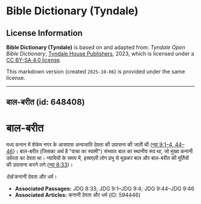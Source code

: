# Bible Dictionary (Tyndale)

## License Information

**Bible Dictionary (Tyndale)** is based on and adapted from: _Tyndale Open Bible Dictionary_, [Tyndale House Publishers](https://tyndaleopenresources.com/), 2023, which is licensed under a [CC BY-SA 4.0 license](https://creativecommons.org/licenses/by-sa/4.0/legalcode.en).

This markdown version (created `2025-10-06`) is provided under the same license.



--------------------------------

## बाल-बरीत (id: 648408)

बाल\-बरीत
=========

मध्य कनान में शेकेम नगर के आसपास अन्यजाति देवता की उपासना की जाती थी ([न्या 9:1](https://ref.ly/Judg9:1-Judg9:4,Judg9:44-Judg9:46)[–](https://ref.ly/Judg9:1-Judg9:4)[4, 44](https://ref.ly/Judg9:1-Judg9:4,Judg9:44-Judg9:46)[–](https://ref.ly/Judg9:1-Judg9:4)[46](https://ref.ly/Judg9:1-Judg9:4,Judg9:44-Judg9:46))। बाल\-बरीत (जिसका अर्थ है "वाचा का स्वामी") संभवतः बाल का स्थानीय रूप था, जो मुख्य कनानी उर्वरता का देवता था। न्यायियों के समय में, इस्राएली लोग प्रभु से मुड़कर बाल और बाल\-बरीत की मूर्तियों की उपासना करने लगे ([न्या 8:33](https://ref.ly/Judg8:33))।

*देखें* कनानी देवता और धर्म।

* **Associated Passages:** JDG 8:33; JDG 9:1–JDG 9:4; JDG 9:44–JDG 9:46
* **Associated Articles:** कनानी देवता और धर्म (ID: 594446)

